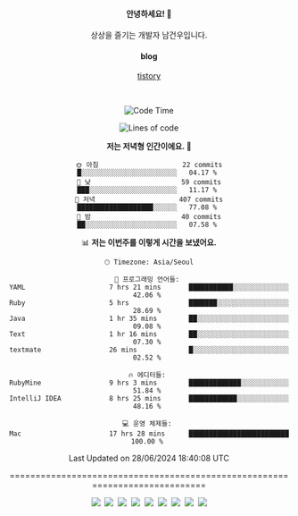 <!--
  **curiousKidd/curiousKidd** is a ✨ _special_ ✨ repository because its `README.md` (this file) appears on your GitHub profile.

  Here are some ideas to get you started:

  - 🔭 I’m currently working on ...
  - 🌱 I’m currently learning ...
  - 👯 I’m looking to collaborate on ...
  - 🤔 I’m looking for help with ...
  - 💬 Ask me about ...
  - 📫 How to reach me: ...
  - 😄 Pronouns: ...
  - ⚡ Fun fact: ...
  -->
<div align="center">
 
  #### 안녕하세요! 👋
  상상을 즐기는 개발자 남건우입니다.
  <br />
  
  #### blog
  [tistory](https://curiouskidd.tistory.com/)
  
  <br />

<!--START_SECTION:waka-->
![Code Time](http://img.shields.io/badge/Code%20Time-128%20hrs%2039%20mins-blue)

![Lines of code](https://img.shields.io/badge/%EC%A0%80%EB%8A%94%20%EC%97%AC%ED%83%9C%EA%B9%8C%EC%A7%80%20-4.8%20million%20%EC%A4%84%EC%9D%98%20%EC%BD%94%EB%93%9C%EB%A5%BC%20%EC%9E%91%EC%84%B1%ED%96%88%EC%96%B4%EC%9A%94.-blue)

**저는 저녁형 인간이에요. 🦉** 

```text
🌞 아침                     22 commits          █░░░░░░░░░░░░░░░░░░░░░░░░   04.17 % 
🌆 낮　                     59 commits          ███░░░░░░░░░░░░░░░░░░░░░░   11.17 % 
🌃 저녁                     407 commits         ███████████████████░░░░░░   77.08 % 
🌙 밤　                     40 commits          ██░░░░░░░░░░░░░░░░░░░░░░░   07.58 % 
```


📊 **저는 이번주를 이렇게 시간을 보냈어요.** 

```text
🕑︎ Timezone: Asia/Seoul

💬 프로그래밍 언어들: 
YAML                     7 hrs 21 mins       ███████████░░░░░░░░░░░░░░   42.06 % 
Ruby                     5 hrs               ███████░░░░░░░░░░░░░░░░░░   28.69 % 
Java                     1 hr 35 mins        ██░░░░░░░░░░░░░░░░░░░░░░░   09.08 % 
Text                     1 hr 16 mins        ██░░░░░░░░░░░░░░░░░░░░░░░   07.30 % 
textmate                 26 mins             █░░░░░░░░░░░░░░░░░░░░░░░░   02.52 % 

🔥 에디터들: 
RubyMine                 9 hrs 3 mins        █████████████░░░░░░░░░░░░   51.84 % 
IntelliJ IDEA            8 hrs 25 mins       ████████████░░░░░░░░░░░░░   48.16 % 

💻 운영 체제들: 
Mac                      17 hrs 28 mins      █████████████████████████   100.00 % 
```


 Last Updated on 28/06/2024 18:40:08 UTC
<!--END_SECTION:waka-->

============================================================================
    
<!--   ### :sparkles: Tech Stack  -->
<div class="stack"> 
     <p> 
       <img src="https://img.shields.io/badge/Java-007396?style=flat-square&logo=Java&logoColor=white"/></a>&nbsp  
       <img src="https://img.shields.io/badge/Javascript-ffb13b?style=flat-square&logo=javascript&logoColor=white"/></a>&nbsp  
       <img src="https://img.shields.io/badge/SpringBoot-6DB33F?style=flat-square&logo=Spring&logoColor=white"/></a>&nbsp  
       <img src="https://img.shields.io/badge/Vue.js-4FC08D?style=flat&logo=vue-dot-js&logoColor=white"/></a>&nbsp 
       <img src="https://img.shields.io/badge/Gradle-6799FF?style=flat-square&logo=Gradle&logoColor=white"/></a>&nbsp  
       <img src="https://img.shields.io/badge/Oracle-DB3552?style=flat-square&logo=Oracle&logoColor=white"/></a>&nbsp  
       <img src="https://img.shields.io/badge/css-1572B6?style=flat-square&logo=css3&logoColor=white"/></a>&nbsp  
       <img src="https://img.shields.io/badge/html-d14836?style=flat-square&logo=html5&logoColor=white"/></a>&nbsp  
       <img src="https://img.shields.io/badge/Git-F05032?style=flat&logo=Git&logoColor=white"/></a> 
     </p> 
   </div>  
 
<!--   ![curiousKidd's github stats](https://github-readme-stats.vercel.app/api?username=curiousKidd&show_icons=true&theme=chartreuse-dark) -->
</div>

